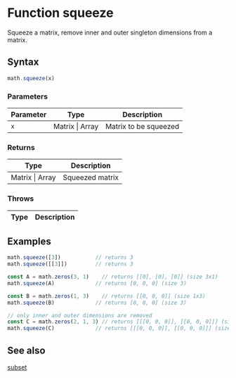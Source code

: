 <!-- Note: This file is automatically generated from source code comments. Changes made in this file will be overridden. -->

# Function squeeze

Squeeze a matrix, remove inner and outer singleton dimensions from a matrix.


## Syntax

```js
math.squeeze(x)
```

### Parameters

Parameter | Type | Description
--------- | ---- | -----------
`x` | Matrix &#124; Array | Matrix to be squeezed

### Returns

Type | Description
---- | -----------
Matrix &#124; Array | Squeezed matrix


### Throws

Type | Description
---- | -----------


## Examples

```js
math.squeeze([3])           // returns 3
math.squeeze([[3]])         // returns 3

const A = math.zeros(3, 1)    // returns [[0], [0], [0]] (size 3x1)
math.squeeze(A)             // returns [0, 0, 0] (size 3)

const B = math.zeros(1, 3)    // returns [[0, 0, 0]] (size 1x3)
math.squeeze(B)             // returns [0, 0, 0] (size 3)

// only inner and outer dimensions are removed
const C = math.zeros(2, 1, 3) // returns [[[0, 0, 0]], [[0, 0, 0]]] (size 2x1x3)
math.squeeze(C)             // returns [[[0, 0, 0]], [[0, 0, 0]]] (size 2x1x3)
```


## See also

[subset](subset.md)
